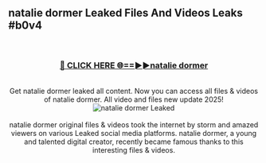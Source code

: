 ## natalie dormer Leaked Files And Videos Leaks #b0v4
<br>
<div align="center">
<h3><a href="https://watchclip.my.id/natalie dormer" rel="nofollow">🔴 CLICK HERE 🌐==►►natalie dormer</a></h3>
<br>
Get natalie dormer leaked all content. Now you can access all files & videos of natalie dormer. All video and files new update 2025!
<br>
<a href="https://watchclip.my.id/natalie dormer" rel="nofollow" data-target="animated-image.originalLink"><img src="https://i.ibb.co.com/WyWwxjT/player-gif2.gif" alt="natalie dormer Leaked" style="max-width: 100%; display: inline-block;" data-target="animated-image.originalImage"></a>
<br><br>
natalie dormer original files & videos took the internet by storm and amazed viewers on various Leaked social media platforms. natalie dormer, a young and talented digital creator, recently became famous thanks to this interesting files & videos.
</div>
<br>